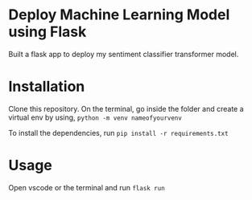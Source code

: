 # Deploy Machine Learning Model using Flask

Built a flask app to deploy my sentiment classifier transformer model.

# Installation

Clone this repository. On the terminal, go inside the folder and create a virtual env by using, `python -m venv nameofyourvenv` 

To install the dependencies, run `pip install -r requirements.txt`

# Usage

Open vscode or the terminal and run `flask run`


